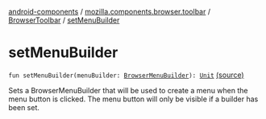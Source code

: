 [android-components](../../index.md) / [mozilla.components.browser.toolbar](../index.md) / [BrowserToolbar](index.md) / [setMenuBuilder](./set-menu-builder.md)

# setMenuBuilder

`fun setMenuBuilder(menuBuilder: `[`BrowserMenuBuilder`](../../mozilla.components.browser.menu/-browser-menu-builder/index.md)`): `[`Unit`](https://kotlinlang.org/api/latest/jvm/stdlib/kotlin/-unit/index.html) [(source)](https://github.com/mozilla-mobile/android-components/blob/master/components/browser/toolbar/src/main/java/mozilla/components/browser/toolbar/BrowserToolbar.kt#L533)

Sets a BrowserMenuBuilder that will be used to create a menu when the menu button is clicked.
The menu button will only be visible if a builder has been set.

